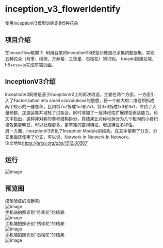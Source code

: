 # inception_v3_flowerIdentify
使用inceptionV3模型训练识别5种花朵

## 项目介绍
 
在tensorflow框架下, 利用谷歌的inceptionV3模型训练自己采集的数据集，实现五种花朵（月季、绣球、万寿菊、三色堇、石榴花）的识别。
tonado搭建后端, h5+css+js完成前端页面。

## InceptionV3介绍
InceptionV3网络是基于InceptionV2上的再次改造，主要在两个方面。一方面引入了Factorization into small convolutions的思想，将一个较大的二维卷积拆成两个较小的一维卷积，比如将7x7拆成1x7和7x1，将3x3拆成1x3和3x1，节约了大量参数，加速运算并减轻了过拟合，同时增加了一层非线性扩展模型表达能力。论文中指出，这种非对称的卷积结构拆分，其结果比对称地拆分为几个相同的小卷积核效果更明显，可以处理更多，更丰富的空间特征，增加特征多样性。<br>
另一方面，inceptionV3优化了Inception Module的结构，在其中使用了分支，分支里面还使用了分支，可以说，Network In Network In Network。<br>
论文地址*https://arxiv.org/abs/1512.00567*

## 运行
![image](https://github.com/zy1998/inception_v3_flowerIdentify/blob/master/static/images/run.JPG)


## 预览图
模型验证的准确率: <br>
![image](https://github.com/zy1998/inception_v3_flowerIdentify/blob/master/static/images/%E5%87%86%E7%A1%AE%E7%8E%87.JPG) <br>
手机端拍照识别"月季花"的结果: <br>
![image](https://github.com/zy1998/inception_v3_flowerIdentify/blob/master/static/images/%E6%9C%88%E5%AD%A3%E8%8A%B1%E8%AF%86%E5%88%AB%E7%BB%93%E6%9E%9C.png) <br>
手机端拍照识别"绣球花"的结果: <br>
![image](https://github.com/zy1998/inception_v3_flowerIdentify/blob/master/static/images/%E7%BB%A3%E7%90%83%E8%8A%B1%E8%AF%86%E5%88%AB%E7%BB%93%E6%9E%9C.png) <br>
手机端拍照识别"石榴花"的结果: <br>
![image](https://github.com/zy1998/inception_v3_flowerIdentify/blob/master/static/images/%E7%9F%B3%E6%A6%B4%E8%8A%B1%E8%AF%86%E5%88%AB%E7%BB%93%E6%9E%9C.png)
